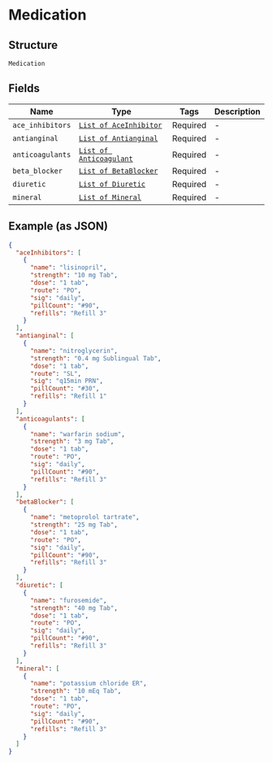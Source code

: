 
# Medication

## Structure

`Medication`

## Fields

| Name | Type | Tags | Description |
|  --- | --- | --- | --- |
| `ace_inhibitors` | [`List of AceInhibitor`](/doc/models/ace-inhibitor.md) | Required | - |
| `antianginal` | [`List of Antianginal`](/doc/models/antianginal.md) | Required | - |
| `anticoagulants` | [`List of Anticoagulant`](/doc/models/anticoagulant.md) | Required | - |
| `beta_blocker` | [`List of BetaBlocker`](/doc/models/beta-blocker.md) | Required | - |
| `diuretic` | [`List of Diuretic`](/doc/models/diuretic.md) | Required | - |
| `mineral` | [`List of Mineral`](/doc/models/mineral.md) | Required | - |

## Example (as JSON)

```json
{
  "aceInhibitors": [
    {
      "name": "lisinopril",
      "strength": "10 mg Tab",
      "dose": "1 tab",
      "route": "PO",
      "sig": "daily",
      "pillCount": "#90",
      "refills": "Refill 3"
    }
  ],
  "antianginal": [
    {
      "name": "nitroglycerin",
      "strength": "0.4 mg Sublingual Tab",
      "dose": "1 tab",
      "route": "SL",
      "sig": "q15min PRN",
      "pillCount": "#30",
      "refills": "Refill 1"
    }
  ],
  "anticoagulants": [
    {
      "name": "warfarin sodium",
      "strength": "3 mg Tab",
      "dose": "1 tab",
      "route": "PO",
      "sig": "daily",
      "pillCount": "#90",
      "refills": "Refill 3"
    }
  ],
  "betaBlocker": [
    {
      "name": "metoprolol tartrate",
      "strength": "25 mg Tab",
      "dose": "1 tab",
      "route": "PO",
      "sig": "daily",
      "pillCount": "#90",
      "refills": "Refill 3"
    }
  ],
  "diuretic": [
    {
      "name": "furosemide",
      "strength": "40 mg Tab",
      "dose": "1 tab",
      "route": "PO",
      "sig": "daily",
      "pillCount": "#90",
      "refills": "Refill 3"
    }
  ],
  "mineral": [
    {
      "name": "potassium chloride ER",
      "strength": "10 mEq Tab",
      "dose": "1 tab",
      "route": "PO",
      "sig": "daily",
      "pillCount": "#90",
      "refills": "Refill 3"
    }
  ]
}
```

